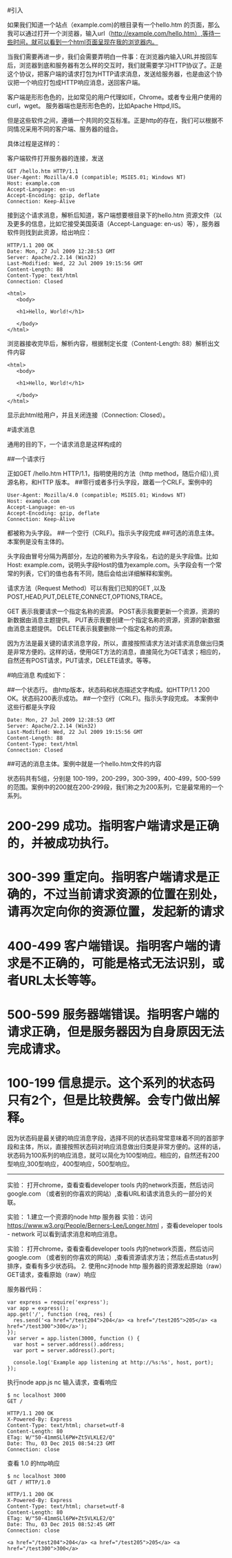 #引入

如果我们知道一个站点（example.com)的根目录有一个hello.htm 的页面，那么我可以通过打开一个浏览器，输入url（http://example.com/hello.htm）,等待一些时间，就可以看到一个html页面呈现在我的浏览器内。

当我们需要再进一步，我们会需要弄明白一件事：在浏览器内输入URL并按回车后，浏览器到底和服务器有怎么样的交互时，我们就需要学习HTTP协议了。正是这个协议，把客户端的请求打包为HTTP请求消息，发送给服务器，也是由这个协议把一个响应打包成HTTP响应消息，送回客户端。

客户端是形形色色的，比如常见的用户代理如IE，Chrome。或者专业用户使用的curl，wget。
服务器端也是形形色色的，比如Apache Httpd,IIS。

但是这些软件之间，遵循一个共同的交互标准。正是http的存在，我们可以根据不同情况采用不同的客户端、服务器的组合。

具体过程是这样的：

客户端软件打开服务器的连接，发送
```
GET /hello.htm HTTP/1.1
User-Agent: Mozilla/4.0 (compatible; MSIE5.01; Windows NT)
Host: example.com
Accept-Language: en-us
Accept-Encoding: gzip, deflate
Connection: Keep-Alive
```
接到这个请求消息，解析后知道，客户端想要根目录下的hello.htm 资源文件（以及更多的信息，比如它接受美国英语（Accept-Language: en-us）等），服务器软件则找到此资源，给出响应：
```
HTTP/1.1 200 OK
Date: Mon, 27 Jul 2009 12:28:53 GMT
Server: Apache/2.2.14 (Win32)
Last-Modified: Wed, 22 Jul 2009 19:15:56 GMT
Content-Length: 88
Content-Type: text/html
Connection: Closed

<html>
   <body>

   <h1>Hello, World!</h1>

   </body>
</html>
```
浏览器接收完毕后，解析内容，根据制定长度（Content-Length: 88）解析出文件内容
```
<html>
   <body>

   <h1>Hello, World!</h1>

   </body>
</html>
```
显示此html给用户，并且关闭连接（Connection: Closed）。


#请求消息

通用的目的下，一个请求消息是这样构成的

##一个请求行

正如GET /hello.htm HTTP/1.1，指明使用的方法（http method，随后介绍）),资源名称，和HTTP 版本。
##零行或者多行头字段，跟着一个CRLF。案例中的
```
User-Agent: Mozilla/4.0 (compatible; MSIE5.01; Windows NT)
Host: example.com
Accept-Language: en-us
Accept-Encoding: gzip, deflate
Connection: Keep-Alive
```
都被称为头字段。
##一个空行（CRLF)。指示头字段完成
##可选的消息主体。
本案例是没有主体的。

头字段由冒号分隔为两部分，左边的被称为头字段名，右边的是头字段值。比如Host: example.com，说明头字段Host的值为example.com。头字段会有一个常常的列表，它们的值也各有不同，随后会给出详细解释和案例。

请求方法（Request Method）可以有我们已知的GET ,以及POST,HEAD,PUT,DELETE,CONNECT,OPTIONS,TRACE。

GET 表示我要请求一个指定名称的资源。
POST表示我要更新一个资源，资源的新数据由消息主题提供。
PUT表示我要创建一个指定名称的资源，资源的新数据由消息主题提供。
DELETE表示我要删除一个指定名称的资源。

因为方法是最关键的请求消息字段，所以，直接按照请求方法对请求消息做出归类是非常方便的。这样的话，使用GET方法的消息，直接简化为GET请求；相应的，自然还有POST请求，PUT请求，DELETE请求。等等。

#响应消息
构成如下：

 ##一个状态行。
 由http版本，状态码和状态描述文字构成。如HTTP/1.1 200 OK。状态码200表示成功。
 ##一个空行（CRLF)。指示头字段完成。
 本案例中这些行都是头字段
 ```
 Date: Mon, 27 Jul 2009 12:28:53 GMT
Server: Apache/2.2.14 (Win32)
Last-Modified: Wed, 22 Jul 2009 19:15:56 GMT
Content-Length: 88
Content-Type: text/html
Connection: Closed
```
##可选的消息主体。案例中就是一个hello.htm文件的内容
 
状态码共有5组，分别是 100-199，200-299，300-399，400-499，500-599的范围。案例中的200就在200-299段，我们称之为200系列，它是最常用的一个系列。

# 200-299 成功。指明客户端请求是正确的，并被成功执行。
# 300-399  重定向。指明客户端请求是正确的，不过当前请求资源的位置在别处，请再次定向你的资源位置，发起新的请求
# 400-499 客户端错误。指明客户端的请求是不正确的，可能是格式无法识别，或者URL太长等等。
# 500-599 服务器端错误。指明客户端的请求正确，但是服务器因为自身原因无法完成请求。
# 100-199 信息提示。这个系列的状态码只有2个，但是比较费解。会专门做出解释。

因为状态码是最关键的响应消息字段，选择不同的状态码常常意味着不同的首部字段和主体，所以，直接按照状态码对响应消息做出归类是非常方便的。这样的话，状态码为100系列的响应消息，就可以简化为100型响应。相应的，自然还有200型响应,300型响应，400型响应，500型响应。


-----------------
实验： 打开chrome，查看查看developer tools 内的network页面，然后访问google.com （或者别的你喜欢的网站）,查看URL和请求消息头的一部分的关联。


实验：
1.建立一个资源的node http 服务器
实验：访问 https://www.w3.org/People/Berners-Lee/Longer.html ，查看developer tools - network 可以看到请求消息和响应消息。

实验： 打开chrome，查看查看developer tools 内的network页面，然后访问google.com （或者别的你喜欢的网站）,查看资源请求方法；然后点击status列排序，查看有多少状态码。
2. 使用nc对node http 服务器的资源发起原始（raw）GET请求，查看原始（raw）响应

服务器代码：
```
var express = require('express');
var app = express();
app.get('/', function (req, res) {
  res.send('<a href="/test204">204</a> <a href="/test205">205</a> <a href="/test300">300</a>');
});
var server = app.listen(3000, function () {
  var host = server.address().address;
  var port = server.address().port;

  console.log('Example app listening at http://%s:%s', host, port);
});
```

执行node app.js
nc 输入请求，查看响应
```
$ nc localhost 3000
GET /

HTTP/1.1 200 OK
X-Powered-By: Express
Content-Type: text/html; charset=utf-8
Content-Length: 80
ETag: W/"50-41mmSLl6PW+Zt5VLKLE2/Q"
Date: Thu, 03 Dec 2015 08:54:23 GMT
Connection: close
```
查看 1.0 的http响应
```
$ nc localhost 3000
GET / HTTP/1.0

HTTP/1.1 200 OK
X-Powered-By: Express
Content-Type: text/html; charset=utf-8
Content-Length: 80
ETag: W/"50-41mmSLl6PW+Zt5VLKLE2/Q"
Date: Thu, 03 Dec 2015 08:52:45 GMT
Connection: close

<a href="/test204">204</a> <a href="/test205">205</a> <a href="/test300">300</a>
```